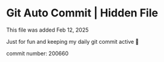 # Git Auto Commit | Hidden File

This file was added Feb 12, 2025

Just for fun and keeping my daily git commit active 🤪

commit number: 200660
